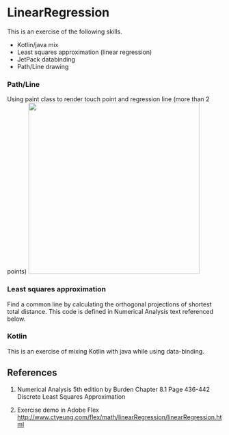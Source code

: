 # LinearRegression
This is an exercise of the following skills.
- Kotlin/java mix 
- Least squares approximation (linear regression) 
- JetPack databinding
- Path/Line drawing 

### Path/Line
Using paint class to render touch point and regression line (more than 2 points)
<img width="400" src="https://user-images.githubusercontent.com/1282659/52918671-4c320680-32bf-11e9-83e6-22221249d02f.png">

### Least squares approximation
Find a common line by calculating the orthogonal projections of shortest total distance.
This code is defined in Numerical Analysis text referenced below.

### Kotlin
This is an exercise of mixing Kotlin with java while using data-binding.

## References

1. Numerical Analysis 5th edition by Burden 
   Chapter 8.1 Page 436-442 Discrete Least Squares Approximation
    
2. Exercise demo in Adobe Flex
   http://www.ctyeung.com/flex/math/linearRegression/linearRegression.html

